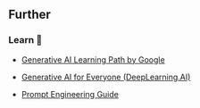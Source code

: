 ## Further

### Learn 🧠

- [Generative AI Learning Path by Google](https://www.cloudskillsboost.google/paths/118)

- [Generative AI for Everyone (DeepLearning.AI)](https://www.deeplearning.ai/courses/generative-ai-for-everyone/)

- [Prompt Engineering Guide](https://www.promptingguide.ai/)
